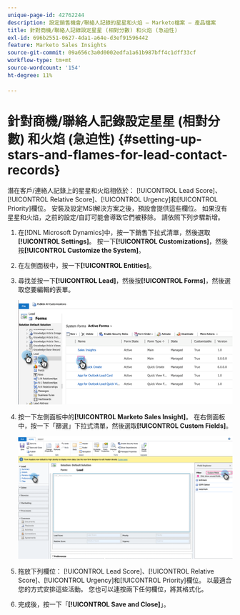 ```yaml
---
unique-page-id: 42762244
description: 設定銷售機會/聯絡人記錄的星星和火焰 — Marketo檔案 — 產品檔案
title: 針對商機/聯絡人記錄設定星星 (相對分數) 和火焰 (急迫性)
exl-id: 696b2551-0627-4da1-a64e-d3ef91596442
feature: Marketo Sales Insights
source-git-commit: 09a656c3a0d0002edfa1a61b987bff4c1dff33cf
workflow-type: tm+mt
source-wordcount: '154'
ht-degree: 11%

---
```


# 針對商機/聯絡人記錄設定星星 (相對分數) 和火焰 (急迫性) {#setting-up-stars-and-flames-for-lead-contact-records}

潛在客戶/連絡人記錄上的星星和火焰相依於： [!UICONTROL Lead Score]、[!UICONTROL Relative Score]、[!UICONTROL Urgency]和[!UICONTROL Priority]欄位。 安裝及設定MSI解決方案之後，預設會提供這些欄位。 如果沒有星星和火焰，之前的設定/自訂可能會導致它們被移除。 請依照下列步驟新增。

1. 在[!DNL Microsoft Dynamics]中，按一下銷售下拉式清單，然後選取&#x200B;**[!UICONTROL Settings]**。 按一下&#x200B;**[!UICONTROL Customizations]**，然後按&#x200B;**[!UICONTROL Customize the System]**。

1. 在左側面板中，按一下&#x200B;**[!UICONTROL Entities]**。

1. 尋找並按一下&#x200B;**[!UICONTROL Lead]**，然後按&#x200B;**[!UICONTROL Forms]**，然後選取您要編輯的表單。

   ![](assets/setting-up-stars-and-flames-for-lead-contact-records-1.png)

1. 按一下左側面板中的&#x200B;**[!UICONTROL Marketo Sales Insight]**。 在右側面板中，按一下「篩選」下拉式清單，然後選取&#x200B;**[!UICONTROL Custom Fields]**。

   ![](assets/setting-up-stars-and-flames-for-lead-contact-records-2.png)

1. 拖放下列欄位： [!UICONTROL Lead Score]、[!UICONTROL Relative Score]、[!UICONTROL Urgency]和[!UICONTROL Priority]欄位。 以最適合您的方式安排這些活動。 您也可以連按兩下任何欄位，將其格式化。

1. 完成後，按一下「**[!UICONTROL Save and Close]**」。
